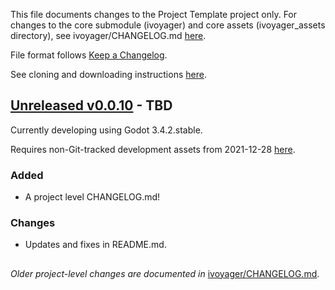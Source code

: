 This file documents changes to the Project Template project only. For changes to the core submodule (ivoyager) and core assets (ivoyager_assets directory), see ivoyager/CHANGELOG.md [here](https://github.com/ivoyager/ivoyager/blob/master/CHANGELOG.md).

File format follows [Keep a Changelog](https://keepachangelog.com/en/1.0.0/).

See cloning and downloading instructions [here](https://www.ivoyager.dev/download/).

## [Unreleased v0.0.10] - TBD

Currently developing using Godot 3.4.2.stable.

Requires non-Git-tracked development assets from 2021-12-28 [here](https://github.com/ivoyager/non_release_assets/releases/tag/2021-12-28).

### Added
* A project level CHANGELOG.md!

### Changes
* Updates and fixes in README.md.

##
*Older project-level changes are documented in* [ivoyager/CHANGELOG.md](https://github.com/ivoyager/ivoyager/blob/master/CHANGELOG.md).

[Unreleased v0.0.10]: https://github.com/ivoyager/project_template/compare/v0.0.9-alpha...HEAD
